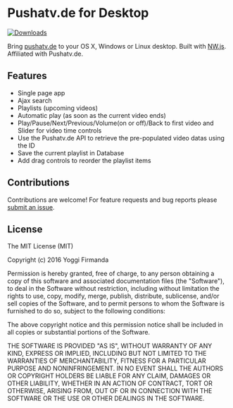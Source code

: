 # Pushatv.de for Desktop

[![Downloads](https://img.shields.io/github/downloads/cescgie/nwjs-pushatvde/latest/total.svg)](https://github.com/cescgie/nwjs-pushatvde/releases/latest)

Bring [pushatv.de](http://pushatv.de) to your OS X, Windows or Linux desktop. Built with [NW.js](http://nwjs.io/). Affiliated with Pushatv.de.

## Features
* Single page app
* Ajax search
* Playlists (upcoming videos)
* Automatic play (as soon as the current video ends)
* Play/Pause/Next/Previous/Volume(on or off)/Back to first video and Slider for video time controls
* Use the Pushatv.de API to retrieve the pre-populated video datas using the ID
* Save the current playlist in Database
* Add drag controls to reorder the playlist items

## Contributions

Contributions are welcome! For feature requests and bug reports please [submit an issue](https://github.com/cescgie/nwjs-pushatvde/issues).

## License

The MIT License (MIT)

Copyright (c) 2016 Yoggi Firmanda

Permission is hereby granted, free of charge, to any person obtaining a copy
of this software and associated documentation files (the "Software"), to deal
in the Software without restriction, including without limitation the rights
to use, copy, modify, merge, publish, distribute, sublicense, and/or sell
copies of the Software, and to permit persons to whom the Software is
furnished to do so, subject to the following conditions:

The above copyright notice and this permission notice shall be included in all
copies or substantial portions of the Software.

THE SOFTWARE IS PROVIDED "AS IS", WITHOUT WARRANTY OF ANY KIND, EXPRESS OR
IMPLIED, INCLUDING BUT NOT LIMITED TO THE WARRANTIES OF MERCHANTABILITY,
FITNESS FOR A PARTICULAR PURPOSE AND NONINFRINGEMENT. IN NO EVENT SHALL THE
AUTHORS OR COPYRIGHT HOLDERS BE LIABLE FOR ANY CLAIM, DAMAGES OR OTHER
LIABILITY, WHETHER IN AN ACTION OF CONTRACT, TORT OR OTHERWISE, ARISING FROM,
OUT OF OR IN CONNECTION WITH THE SOFTWARE OR THE USE OR OTHER DEALINGS IN THE
SOFTWARE.

